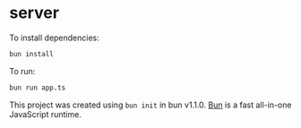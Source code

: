 # server

To install dependencies:

```bash
bun install
```

To run:

```bash
bun run app.ts
```

This project was created using `bun init` in bun v1.1.0. [Bun](https://bun.sh) is a fast all-in-one JavaScript runtime.
